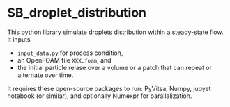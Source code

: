 # SB_droplet_distribution
This python library simulate droplets distribution within a steady-state flow. It inputs
 - ```input_data.py``` for process condition,
 - an OpenFOAM file ```XXX.foam```, and
 - the initial particle relase over a volume or a patch that can repeat or alternate over time.

It requires these open-source packages to run: PyVitsa, Numpy, jupyet notebook (or similar), and optionally Numexpr for parallalization.
